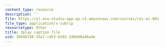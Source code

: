 ```yaml
---
content_type: resource
description: ''
file: https://ol-ocw-studio-app-qa.s3.amazonaws.com/courses/res-ec-001-exploring-fairness-in-machine-learning-for-international-development-spring-2020/3694633835a7cd53b565240dd8a4bade_euwc0va-7Vo.srt
file_type: application/x-subrip
resourcetype: Other
title: 3play caption file
uid: 36946338-35a7-cd53-b565-240dd8a4bade
---
```

